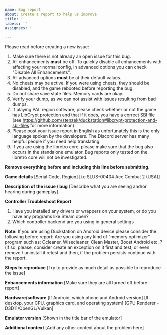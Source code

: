 ```yaml
---
name: Bug report
about: Create a report to help us improve
title: ''
labels: ''
assignees: ''

---
```


Please read before creating a new issue:

1. Make sure there is not already an open issue for this bug.
2. All enhancements **must** be off. To quickly disable all enhancements with affecting your normal config, in advanced options you can check "Disable All Enhancements".
3. All advanced options **must** be at their default values.
4. No cheats may be active. If you were using cheats, they should be disabled, and the game rebooted before reporting the bug.
5. Do not share save state files. Memory cards are okay.
6. Verify your dump, as we can not assist with issues resulting from bad dumps.
7. If playing PAL region software, please check whether or not the game has LibCrypt protection and that if it does, you have a correct SBI file (see https://github.com/stenzek/duckstation#libcrypt-protection-and-sbi-files for more information).
8. Please post your issue report in English as unfortunately this is the only language spoken by the developers. The Discord server has many helpful people if you need help translating.
9. If you are using the libretro core, please make sure that the bug also occurs in the standalone emulator. Bug reports only tested on the libretro core will not be investigated.

**Remove everything before and including this line before submitting.**

**Game details**
[Serial Code, Region]
[i.e SLUS-00404 Ace Combat 2 (USA)]

**Description of the issue / bug**
[Describe what you are seeing and/or hearing during gameplay]

**Controller Troubleshoot Report**
1. Have you installed any drivers or wrappers on your system, or do you have any programs like Steam open?
2. Which controller backend are you using in general settings

**Note:**
If you are using Duckstation on Android device please consider the following before report:
Are you using any kind of "memory optimizer" program such as: Ccleaner, Wisecleaner, Clean Master, Boost Android etc. ?
(if so, please, consider create an exception on it first and test; or even remove / uninstall it retest and then, if the problem persists continue with the report.

**Steps to reproduce**
[Try to provide as much detail as possible to reproduce the issue]

**Enhancements information**
[Make sure they are all turned off before report]

**Hardware/software**
[If Android, which phone and Android version]
[If desktop, your CPU, graphics card, and operating system]
[GPU Renderer - D3D11/OpenGL/Vulkan]

**Emulator version**
[Shown in the title bar of the emulator]

**Additional context**
[Add any other context about the problem here]

